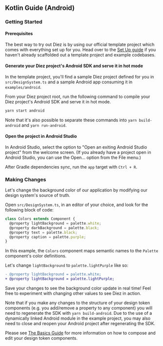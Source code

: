 ## Kotlin Guide (Android)

### Getting Started

#### Prerequisites

The best way to try out Diez is by using our official template project which comes with everything set up for you. Head over to the [Set Up guide](/getting-started#set-up) if you haven't already scaffolded out a template project and example codebases.

#### Generate your Diez project's Android SDK and serve it in hot mode

In the template project, you'll find a sample Diez project defined for you in `src/DesignSystem.ts` and a sample Android app consuming it in `examples/android`.

From your Diez project root, run the following command to compile your Diez project's Android SDK and serve it in hot mode.

```bash
yarn start android
```
<div class="note">Note that it's also possible to separate these commands into <code class="inline">yarn build-android</code> and <code class="inline">yarn run-android</code>.</div>

#### Open the project in Android Studio

In Android Studio, select the option to "Open an exiting Android Studio project" from the welcome screen. (If you already have a project open in Android Studio, you can use the Open... option from the File menu.)

After Gradle dependencies sync, run the `app` target with `Ctrl + R`.

### Making Changes

Let's change the background color of our application by modifying our design system's source of truth.

Open `src/DesignSystem.ts`, in an editor of your choice, and look for the following block of code:

```typescript
class Colors extends Component {
  @property lightBackground = palette.white;
  @property darkBackground = palette.black;
  @property text = palette.black;
  @property caption = palette.purple;
}
```

In this example, the `Colors` component maps semantic names to the `Palette` component's color definitions.

Let's change `lightBackground` to `palette.lightPurple` like so:

```Diff
- @property lightBackground = palette.white;
+ @property lightBackground = palette.lightPurple;
```

Save your changes to see the background color update in real time! Feel free to experiment with changing other values to see Diez in action.

Note that if you make any changes to the structure of your design token components (e.g. you add/remove a property to any component) you will need to regenerate the SDK with `yarn build-android`. Due to the use of a dynamically linked Android module in the example project, you may also need to close and reopen your Android project after regenerating the SDK.

Please see [The Basics Guide](/getting-started/the-basics) for more information on how to compose and edit your design token components.
